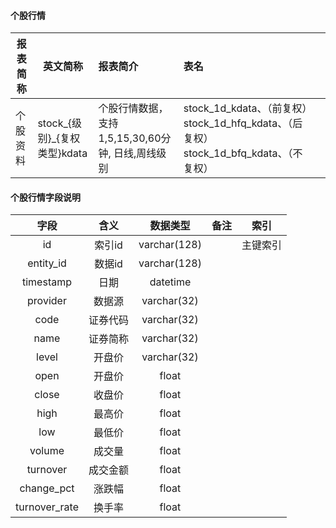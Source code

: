 #### 个股行情

| 报表简称 | 英文简称                     | 报表简介                                          | 表名                                                         |      |
| -------- | ---------------------------- | :------------------------------------------------ | :----------------------------------------------------------- | ------------------------------------------------------------ |
| 个股资料 | stock\_{级别}\_{复权类型}kdata | 个股行情数据，支持1,5,15,30,60分钟, 日线,周线级别 | stock_1d_kdata、（前复权）stock_1d_hfq_kdata、（后复权）stock_1d_bfq_kdata、（不复权） ||
#### 个股行情字段说明

| 字段          | 含义     | 数据类型     | 备注 | 索引     |
| :-----------: | :------: | :----------: | ---- | -------- |
| id            | 索引id   | varchar(128) |     | 主键索引 |
| entity_id     | 数据id   | varchar(128) |      |          |
| timestamp     | 日期     | datetime     |      |          |
| provider      | 数据源   | varchar(32)  |      |          |
| code          | 证券代码 | varchar(32)  |      |          |
| name          | 证券简称 | varchar(32)  |      |          |
| level         | 开盘价   | varchar(32)  |      |          |
| open          | 开盘价   | float        |      |          |
| close         | 收盘价     | float        |      |          |
| high          | 最高价   | float        |      |          |
| low           | 最低价   | float        |      |          |
| volume        | 成交量   | float        |      |          |
| turnover      | 成交金额 | float        |      |          |
| change_pct    | 涨跌幅   | float        |      |          |
| turnover_rate | 换手率   | float        |      |          |
